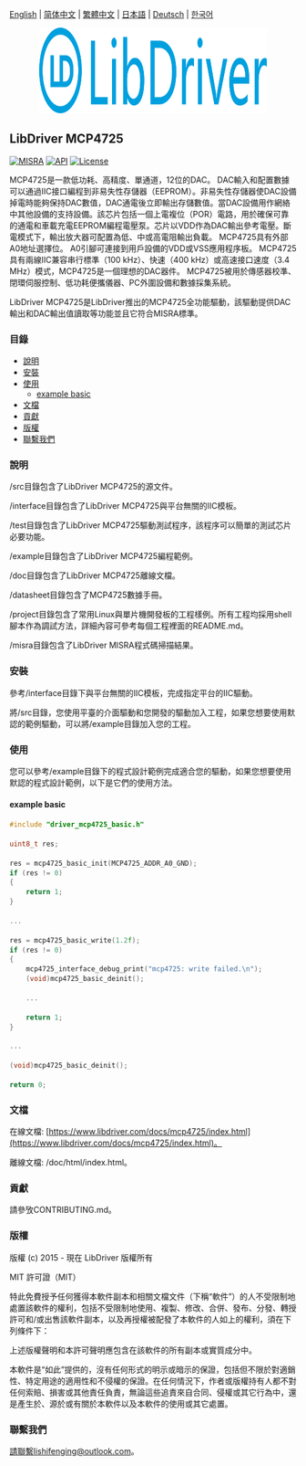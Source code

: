 [English](/README.md) | [ 简体中文](/README_zh-Hans.md) | [繁體中文](/README_zh-Hant.md) | [日本語](/README_ja.md) | [Deutsch](/README_de.md) | [한국어](/README_ko.md)

<div align=center>
<img src="/doc/image/logo.svg" width="400" height="150"/>
</div>

## LibDriver MCP4725

[![MISRA](https://img.shields.io/badge/misra-compliant-brightgreen.svg)](/misra/README.md) [![API](https://img.shields.io/badge/api-reference-blue.svg)](https://www.libdriver.com/docs/mcp4725/index.html) [![License](https://img.shields.io/badge/license-MIT-brightgreen.svg)](/LICENSE)

MCP4725是一款低功耗、高精度、單通道，12位的DAC。 DAC輸入和配置數據可以通過IIC接口編程到非易失性存儲器（EEPROM）。非易失性存儲器使DAC設備掉電時能夠保持DAC數值，DAC通電後立即輸出存儲數值。當DAC設備用作網絡中其他設備的支持設備。該芯片包括一個上電複位（POR）電路，用於確保可靠的通電和車載充電EEPROM編程電壓泵。芯片以VDD作為DAC輸出參考電壓。斷電模式下，輸出放大器可配置為低、中或高電阻輸出負載。 MCP4725具有外部A0地址選擇位。 A0引腳可連接到用戶設備的VDD或VSS應用程序板。 MCP4725具有兩線IIC兼容串行標準（100 kHz）、快速（400 kHz）或高速接口速度（3.4 MHz）模式，MCP4725是一個理想的DAC器件。 MCP4725被用於傳感器校準、閉環伺服控制、低功耗便攜儀器、PC外圍設備和數據採集系統。

LibDriver MCP4725是LibDriver推出的MCP4725全功能驅動，該驅動提供DAC輸出和DAC輸出值讀取等功能並且它符合MISRA標準。

### 目錄

  - [說明](#說明)
  - [安裝](#安裝)
  - [使用](#使用)
    - [example basic](#example-basic)
  - [文檔](#文檔)
  - [貢獻](#貢獻)
  - [版權](#版權)
  - [聯繫我們](#聯繫我們)

### 說明

/src目錄包含了LibDriver MCP4725的源文件。

/interface目錄包含了LibDriver MCP4725與平台無關的IIC模板。

/test目錄包含了LibDriver MCP4725驅動測試程序，該程序可以簡單的測試芯片必要功能。

/example目錄包含了LibDriver MCP4725編程範例。

/doc目錄包含了LibDriver MCP4725離線文檔。

/datasheet目錄包含了MCP4725數據手冊。

/project目錄包含了常用Linux與單片機開發板的工程樣例。所有工程均採用shell腳本作為調試方法，詳細內容可參考每個工程裡面的README.md。

/misra目錄包含了LibDriver MISRA程式碼掃描結果。

### 安裝

參考/interface目錄下與平台無關的IIC模板，完成指定平台的IIC驅動。

將/src目錄，您使用平臺的介面驅動和您開發的驅動加入工程，如果您想要使用默認的範例驅動，可以將/example目錄加入您的工程。

### 使用

您可以參考/example目錄下的程式設計範例完成適合您的驅動，如果您想要使用默認的程式設計範例，以下是它們的使用方法。

#### example basic

```C
#include "driver_mcp4725_basic.h"

uint8_t res;

res = mcp4725_basic_init(MCP4725_ADDR_A0_GND);
if (res != 0)
{
    return 1;
}

...

res = mcp4725_basic_write(1.2f);
if (res != 0)
{
    mcp4725_interface_debug_print("mcp4725: write failed.\n");
    (void)mcp4725_basic_deinit();

    ...
    
    return 1;
}

...

(void)mcp4725_basic_deinit();

return 0;
```

### 文檔

在線文檔: [https://www.libdriver.com/docs/mcp4725/index.html](https://www.libdriver.com/docs/mcp4725/index.html)。

離線文檔: /doc/html/index.html。

### 貢獻

請參攷CONTRIBUTING.md。

### 版權

版權 (c) 2015 - 現在 LibDriver 版權所有

MIT 許可證（MIT）

特此免費授予任何獲得本軟件副本和相關文檔文件（下稱“軟件”）的人不受限制地處置該軟件的權利，包括不受限制地使用、複製、修改、合併、發布、分發、轉授許可和/或出售該軟件副本，以及再授權被配發了本軟件的人如上的權利，須在下列條件下：

上述版權聲明和本許可聲明應包含在該軟件的所有副本或實質成分中。

本軟件是“如此”提供的，沒有任何形式的明示或暗示的保證，包括但不限於對適銷性、特定用途的適用性和不侵權的保證。在任何情況下，作者或版權持有人都不對任何索賠、損害或其他責任負責，無論這些追責來自合同、侵權或其它行為中，還是產生於、源於或有關於本軟件以及本軟件的使用或其它處置。

### 聯繫我們

請聯繫lishifenging@outlook.com。